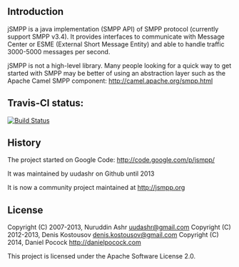 
Introduction
------------

jSMPP is a java implementation (SMPP API) of SMPP protocol (currently support
SMPP v3.4). It provides interfaces to communicate with Message Center or
ESME (External Short Message Entity) and able to handle
traffic 3000-5000 messages per second. 

jSMPP is not a high-level library.  Many people looking for a quick way to
get started with SMPP may be better of using an abstraction layer such
as the Apache Camel SMPP component:
  http://camel.apache.org/smpp.html

Travis-CI status:
-----------------

[![Build Status](https://travis-ci.org/opentelecoms-org/jsmpp.svg?branch=master)](https://travis-ci.org/opentelecoms-org/jsmpp)

History
-------

The project started on Google Code:  http://code.google.com/p/jsmpp/

It was maintained by uudashr on Github until 2013

It is now a community project maintained at http://jsmpp.org

License
-------

Copyright (C) 2007-2013, Nuruddin Ashr <uudashr@gmail.com>
Copyright (C) 2012-2013, Denis Kostousov <denis.kostousov@gmail.com>
Copyright (C) 2014, Daniel Pocock http://danielpocock.com

This project is licensed under the Apache Software License 2.0.

